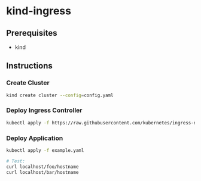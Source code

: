 # kind-ingress

## Prerequisites
- kind

## Instructions

### Create Cluster
```bash
kind create cluster --config=config.yaml
```

### Deploy Ingress Controller
```bash
kubectl apply -f https://raw.githubusercontent.com/kubernetes/ingress-nginx/main/deploy/static/provider/kind/deploy.yaml
```

### Deploy Application
```bash
kubectl apply -f example.yaml

# Test:
curl localhost/foo/hostname
curl localhost/bar/hostname
```
